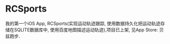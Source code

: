 # RCSports
我的第一个iOS App, RCSports(实现运动轨迹跟踪, 使用数据持久化把运动轨迹存储在SQLITE数据库中, 使用百度地图描述运动轨迹),项目已上架, 见App Store: 贝兹跑步.
